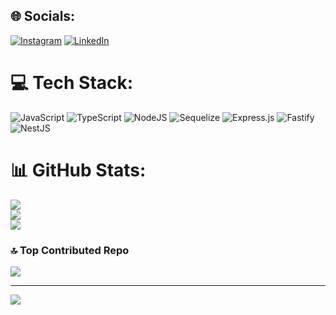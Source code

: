 
## 🌐 Socials:
[![Instagram](https://img.shields.io/badge/Instagram-%23E4405F.svg?logo=Instagram&logoColor=white)](https://www.instagram.com/marcelo_norita/) [![LinkedIn](https://img.shields.io/badge/LinkedIn-%230077B5.svg?logo=linkedin&logoColor=white)](https://br.linkedin.com/in/marcelo-norita-b648b318a) 

# 💻 Tech Stack:
![JavaScript](https://img.shields.io/badge/javascript-%23323330.svg?style=for-the-badge&logo=javascript&logoColor=%23F7DF1E) ![TypeScript](https://img.shields.io/badge/typescript-%23007ACC.svg?style=for-the-badge&logo=typescript&logoColor=white) ![NodeJS](https://img.shields.io/badge/node.js-6DA55F?style=for-the-badge&logo=node.js&logoColor=white) ![Sequelize](https://img.shields.io/badge/Sequelize-52B0E7?style=for-the-badge&logo=Sequelize&logoColor=white)   ![Express.js](https://img.shields.io/badge/express.js-%23404d59.svg?style=for-the-badge&logo=express&logoColor=%2361DAFB) ![Fastify](https://img.shields.io/badge/fastify-%23000000.svg?style=for-the-badge&logo=fastify&logoColor=white) ![NestJS](https://img.shields.io/badge/nestjs-%23E0234E.svg?style=for-the-badge&logo=nestjs&logoColor=white) 
# 📊 GitHub Stats:
![](https://github-readme-stats.vercel.app/api?username=Noritinho&theme=gruvbox&hide_border=false&include_all_commits=false&count_private=true)<br/>
![](https://github-readme-streak-stats.herokuapp.com/?user=Noritinho&theme=gruvbox&hide_border=false)<br/>
![](https://github-readme-stats.vercel.app/api/top-langs/?username=Noritinho&theme=gruvbox&hide_border=false&include_all_commits=false&count_private=true&layout=compact)

### 🔝 Top Contributed Repo
![](https://github-contributor-stats.vercel.app/api?username=Noritinho&limit=5&theme=gruvbox_light&combine_all_yearly_contributions=true)

---
[![](https://visitcount.itsvg.in/api?id=Noritinho&icon=0&color=2)](https://visitcount.itsvg.in)

<!-- Proudly created with GPRM ( https://gprm.itsvg.in ) -->
